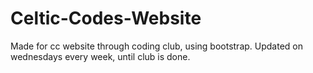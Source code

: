 # Celtic-Codes-Website
Made for cc website through coding club, using bootstrap.
Updated on wednesdays every week, until club is done.

